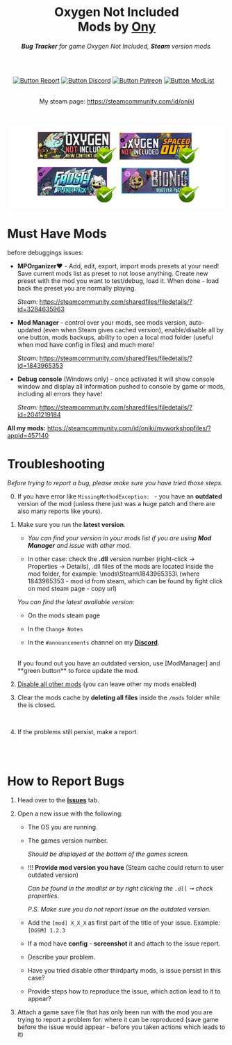 
<div align = center>

# Oxygen Not Included <br> Mods by **[Ony]**

***Bug Tracker*** *for  game Oxygen Not Included, **Steam** version mods.*

<br>
<br>

[![Button Report]][Report]
[![Button Discord]][Discord]
[![Button Patreon]][Patreon]
[![Button ModList]][ModList]   


<BR>My steam page: https://steamcommunity.com/id/oniki

</div>

<br>
<p align=center><img src="https://raw.githubusercontent.com/O-n-y/oxy.mods/master/oxy_supporred.png"  title="Support Vanialla game and all DLC"></p>

<!----------------------------------------------------------------------------->
# Must Have Mods 
before debuggings issues:
* **MPOrganizer❤️** - Add, edit, export, import mods presets at your need! Save current mods list as preset to not loose anything. Create new preset with the mod you want to test/debug, load it. When done - load back the preset you are normally playing.
    
    _Steam:_ https://steamcommunity.com/sharedfiles/filedetails/?id=3284635963
* **Mod Manager** - control over your mods, see mods version, auto-updated (even when Steam gives cached version), enable/disable all by one button, mods backups, ability to open a local mod folder (useful when mod have config in files) and much more!

    _Steam:_ https://steamcommunity.com/sharedfiles/filedetails/?id=1843965353
* **Debug console** (Windows only) - once activated it will show console window and display all information pushed to console by game or mods, including all errors they have!

    _Steam:_ https://steamcommunity.com/sharedfiles/filedetails/?id=2041219184

**All my mods:** https://steamcommunity.com/id/oniki/myworkshopfiles/?appid=457140

# Troubleshooting

*Before trying to report a bug, please make sure you have tried those steps.*


0.  If you have error like `MissingMethodException: ` - you have an **outdated** version of the mod (unless there just was a huge patch and there are also many reports like yours).

1.  Make sure you run the **latest version**.

    - *You can find your version in your mods list if you are using **Mod Manager** and issue with other mod.*
    
    - In other case: check the **.dll** version number (right-click -> Properties -> Details), .dll files of the mods are located inside the mod folder, for example: \mods\Steam\1843965353\ (where 1843965353 - mod id from steam, which can be found by fight click on mod steam page - copy url)

    *You can find the latest available version:*

    -   On the mods steam page

    -   In the `Change Notes`

    -   In the `#announcements` channel on my **[Discord]**.

    <br>
    If you found out you have an outdated version, use [ModManager] and **green button** to force update the mod.
    
3.  <ins>Disable all other mods</ins> (you can leave other my mods enabled)
    <br>
    
4.  Clear the mods cache by **deleting all files** inside the `/mods` folder while the is closed.

    <br>

5.  If the problems still persist, make a report.

<br>
<br>

# How to Report Bugs


1.  Head over to the **[Issues]** tab.

2.  Open a new issue with the following:

    -   The OS you are running.

    -   The games version number.

        *Should be displayed at the bottom of the games screen.*

    -   !!! **Provide mod version you have** (Steam cache could return to user outdated version)

        *Can be found in the modlist or by right clicking the `.dll` ➞ check properties.*

        *P.S. Make sure you do not report issue on the outdated version.*

    -   Add the `[mod] X_X_X` as first part of the title of your issue. Example: `[DGSM] 1.2.3`
   
    -   If a mod have **config** - **screenshot** it and attach to the issue report.

    -   Describe your problem.

    -   Have you tried disable other thirdparty mods, is issue persist in this case?
      
    -   Provide steps how to reproduce the issue, which action lead to it to appear?

3.  Attach a game save file that has only been run with the mod you are trying to report a problem for: where it can be reproduced (save game before the issue would appear - before you taken actions which leads to it)

<br>


<!----------------------------------------------------------------------------->

[ModManager]: https://steamcommunity.com/sharedfiles/filedetails/?id=3284635963
[ModList]: https://steamcommunity.com/workshop/filedetails/?id=1868471353
[Discord]: https://discord.gg/n9FhwzQFAV
[Patreon]: https://www.patreon.com/ony_mods
[Boosty]: https://boosty.to/ony_mods
[Ony]: https://steamcommunity.com/id/oniki

[Report]: https://github.com/O-n-y/oxy.mods/issues/new
[Issues]: https://github.com/O-n-y/oxy.mods/issues

<!---------------------------------[ Buttons ]--------------------------------->

[Button Report]: https://img.shields.io/badge/Report_A_Bug-609926?style=for-the-badge&logoColor=white&logo=Hackaday
[Button ModList]: https://img.shields.io/badge/ModList-1A9FFF?style=for-the-badge&logoColor=white&logo=Steam
[Button Discord]: https://img.shields.io/badge/Discord-5865F2?style=for-the-badge&logoColor=white&logo=Discord
[Button Patreon]: https://img.shields.io/badge/Patreon-F96854?style=for-the-badge&logo=patreon&logoColor=white
[Button Boosty]: https://img.shields.io/badge/boosty-fc7703?style=for-the-badge&logo=boosty&logoColor=white


